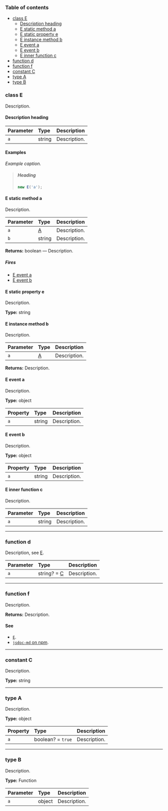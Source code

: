 ### Table of contents

- [class E](#class-e)
  - [Description heading](#description-heading)
  - [E static method a](#e-static-method-a)
  - [E static property e](#e-static-property-e)
  - [E instance method b](#e-instance-method-b)
  - [E event a](#e-event-a)
  - [E event b](#e-event-b)
  - [E inner function c](#e-inner-function-c)
- [function d](#function-d)
- [function f](#function-f)
- [constant C](#constant-c)
- [type A](#type-a)
- [type B](#type-b)

### class E

Description.

#### Description heading

| Parameter | Type   | Description  |
| :-------- | :----- | :----------- |
| `a`       | string | Description. |

#### Examples

_Example caption._

> ##### Heading
>
> ```js
> new E('a');
> ```

#### E static method a

Description.

| Parameter | Type         | Description  |
| :-------- | :----------- | :----------- |
| `a`       | [A](#type-a) | Description. |
| `b`       | string       | Description. |

**Returns:** boolean — Description.

##### Fires

- [E event a](#e-event-a)
- [E event b](#e-event-b)

#### E static property e

Description.

**Type:** string

#### E instance method b

Description.

| Parameter | Type         | Description  |
| :-------- | :----------- | :----------- |
| `a`       | [A](#type-a) | Description. |

**Returns:** Description.

#### E event a

Description.

**Type:** object

| Property | Type   | Description  |
| :------- | :----- | :----------- |
| `a`      | string | Description. |

#### E event b

Description.

**Type:** object

| Property | Type   | Description  |
| :------- | :----- | :----------- |
| `a`      | string | Description. |

#### E inner function c

Description.

| Parameter | Type   | Description  |
| :-------- | :----- | :----------- |
| `a`       | string | Description. |

---

### function d

Description, see [E](#class-e).

| Parameter | Type                       | Description  |
| :-------- | :------------------------- | :----------- |
| `a`       | string? = [C](#constant-c) | Description. |

---

### function f

Description.

**Returns:** Description.

#### See

- [`E`](#class-e).
- [`jsdoc-md` on npm](https://npm.im/jsdoc-md).

---

### constant C

Description.

**Type:** string

---

### type A

Description.

**Type:** object

| Property | Type              | Description  |
| :------- | :---------------- | :----------- |
| `a`      | boolean? = `true` | Description. |

---

### type B

Description.

**Type:** Function

| Parameter | Type   | Description  |
| :-------- | :----- | :----------- |
| `a`       | object | Description. |
